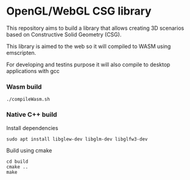 # OpenGL/WebGL CSG library

This repository aims to build a library that allows creating 3D scenarios based on Constructive Solid Geometry (CSG).

This library is aimed to the web so it will compiled to WASM using emscripten.

For developing and testins purpose it will also compile to desktop applications with gcc

### Wasm build
```
./compileWasm.sh
```

### Native C++ build
Install dependencies

```
sudo apt install libglew-dev libglm-dev libglfw3-dev 
```

Build using cmake
```
cd build
cmake ..
make
```
